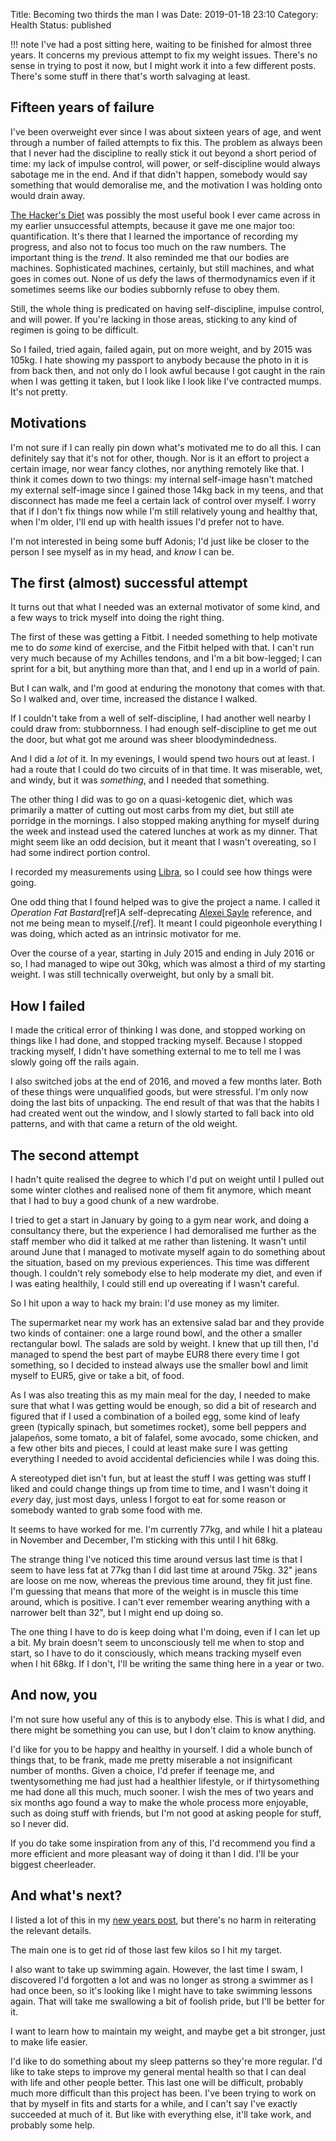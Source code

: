 Title: Becoming two thirds the man I was
Date: 2019-01-18 23:10
Category: Health
Status: published

!!! note
    I've had a post sitting here, waiting to be finished for almost three years. It concerns my previous attempt to fix my weight issues. There's no sense in trying to post it now, but I might work it into a few different posts. There's some stuff in there that's worth salvaging at least.

## Fifteen years of failure

I've been overweight ever since I was about sixteen years of age, and went through a number of failed attempts to fix this. The problem as always been that I never had the discipline to really stick it out beyond a short period of time: my lack of impulse control, will power, or self-discipline would always sabotage me in the end. And if that didn't happen, somebody would say something that would demoralise me, and the motivation I was holding onto would drain away.

[The Hacker's Diet](https://www.fourmilab.ch/hackdiet/) was possibly the most useful book I ever came across in my earlier unsuccessful attempts, because it gave me one major too: quantification. It's there that I learned the importance of recording my progress, and also not to focus too much on the raw numbers. The important thing is the _trend_. It also reminded me that our bodies are machines. Sophisticated machines, certainly, but still machines, and what goes in comes out. None of us defy the laws of thermodynamics even if it sometimes seems like our bodies subbornly refuse to obey them.

Still, the whole thing is predicated on having self-discipline, impulse control, and will power. If you're lacking in those areas, sticking to any kind of regimen is going to be difficult. 

So I failed, tried again, failed again, put on more weight, and by 2015 was 105kg. I hate showing my passport to anybody because the photo in it is from back then, and not only do I look awful because I got caught in the rain when I was getting it taken, but I look like I look like I've contracted mumps. It's not pretty.

## Motivations

I'm not sure if I can really pin down what's motivated me to do all this. I can definitely say that it's not for other, though. Nor is it an effort to project a certain image, nor wear fancy clothes, nor anything remotely like that. I think it comes down to two things: my internal self-image hasn't matched my external self-image since I gained those 14kg back in my teens, and that disconnect has made me feel a certain lack of control over myself. I worry that if I don't fix things now while I'm still relatively young and healthy that, when I'm older, I'll end up with health issues I'd prefer not to have.

I'm not interested in being some buff Adonis; I'd just like be closer to the person I see myself as in my head, and _know_ I can be.

## The first (almost) successful attempt

It turns out that what I needed was an external motivator of some kind, and a few ways to trick myself into doing the right thing.

The first of these was getting a Fitbit. I needed something to help motivate me to do _some_ kind of exercise, and the Fitbit helped with that. I can't run very much because of my Achilles tendons, and I'm a bit bow-legged; I can sprint for a bit, but anything more than that, and I end up in a world of pain.

But I can walk, and I'm good at enduring the monotony that comes with that. So I walked and, over time, increased the distance I walked.

If I couldn't take from a well of self-discipline, I had another well nearby I could draw from: stubbornness. I had enough self-discipline to get me out the door, but what got me around was sheer bloodymindedness.

And I did a _lot_ of it. In my evenings, I would spend two hours out at least. I had a route that I could do two circuits of in that time. It was miserable, wet, and windy, but it was _something_, and I needed that something.

The other thing I did was to go on a quasi-ketogenic diet, which was primarily a matter of cutting out most carbs from my diet, but still ate porridge in the mornings. I also stopped making anything for myself during the week and instead used the catered lunches at work as my dinner. That might seem like an odd decision, but it meant that I wasn't overeating, so I had some indirect portion control.

I recorded my measurements using [Libra](https://play.google.com/store/apps/details?id=net.cachapa.libra), so I could see how things were going.

One odd thing that I found helped was to give the project a name. I called it _Operation Fat Bastard_[ref]A self-deprecating [Alexei Sayle](https://en.m.wikipedia.org/wiki/Alexei_Sayle) reference, and not me being mean to myself.[/ref]. It meant I could pigeonhole everything I was doing, which acted as an intrinsic motivator for me.

Over the course of a year, starting in July 2015 and ending in July 2016 or so, I had managed to wipe out 30kg, which was almost a third of my starting weight. I was still technically overweight, but only by a small bit.

## How I failed

I made the critical error of thinking I was done, and stopped working on things like I had done, and stopped tracking myself. Because I stopped tracking myself, I didn't have something external to me to tell me I was slowly going off the rails again.

I also switched jobs at the end of 2016, and moved a few months later. Both of these things were unqualified goods, but were stressful. I'm only now doing the last bits of unpacking. The end result of that was that the habits I had created went out the window, and I slowly started to fall back into old patterns, and with that came a return of the old weight.

## The second attempt

I hadn't quite realised the degree to which I'd put on weight until I pulled out some winter clothes and realised none of them fit anymore, which meant that I had to buy a good chunk of a new wardrobe.

I tried to get a start in January by going to a gym near work, and doing a consultancy there, but the experience I had demoralised me further as the staff member who did it talked at me rather than listening. It wasn't until around June that I managed to motivate myself again to do something about the situation, based on my previous experiences. This time was different though. I couldn't rely somebody else to help moderate my diet, and even if I was eating healthily, I could still end up overeating if I wasn't careful.

So I hit upon a way to hack my brain: I'd use money as my limiter.

The supermarket near my work has an extensive salad bar and they provide two kinds of container: one a large round bowl, and the other a smaller rectangular bowl. The salads are sold by weight. I knew that up till then, I'd managed to spend the best part of maybe EUR8 there every time I got something, so I decided to instead always use the smaller bowl and limit myself to EUR5, give or take a bit, of food.

As I was also treating this as my main meal for the day, I needed to make sure that what I was getting would be enough, so did a bit of research and figured that if I used a combination of a boiled egg, some kind of leafy green (typically spinach, but sometimes rocket), some bell peppers and jalapeños, some tomato, a bit of falafel, some avocado, some chicken, and a few other bits and pieces, I could at least make sure I was getting everything I needed to avoid accidental deficiencies while I was doing this.

A stereotyped diet isn't fun, but at least the stuff I was getting was stuff I liked and could change things up from time to time, and I wasn't doing it _every_ day, just most days, unless I forgot to eat for some reason or somebody wanted to grab some food with me.

It seems to have worked for me. I'm currently 77kg, and while I hit a plateau in November and December, I'm sticking with this until I hit 68kg.

The strange thing I've noticed this time around versus last time is that I seem to have less fat at 77kg than I did last time at around 75kg. 32" jeans are loose on me now, whereas the previous time around, they fit just fine. I'm guessing that means that more of the weight is in muscle this time around, which is positive. I can't ever remember wearing anything with a narrower belt than 32", but I might end up doing so.

The one thing I have to do is keep doing what I'm doing, even if I can let up a bit. My brain doesn't seem to unconsciously tell me when to stop and start, so I have to do it consciously, which means tracking myself even when I hit 68kg. If I don't, I'll be writing the same thing here in a year or two.

## And now, you

I'm not sure how useful any of this is to anybody else. This is what I did, and there might be something you can use, but I don't claim to know anything.

I'd like for you to be happy and healthy in yourself. I did a whole bunch of things that, to be frank, made me pretty miserable a not insignificant number of months. Given a choice, I'd prefer if teenage me, and twentysomething me had just had a healthier lifestyle, or if thirtysomething me had done all this much, much sooner. I wish the mes of two years and six months ago found a way to make the whole process more enjoyable, such as doing stuff with friends, but I'm not good at asking people for stuff, so I never did.

If you do take some inspiration from any of this, I'd recommend you find a more efficient and more pleasant way of doing it than I did. I'll be your biggest cheerleader.

## And what's next?

I listed a lot of this in my [new years post]({filename}/ending-2018.md), but there's no harm in reiterating the relevant details.

The main one is to get rid of those last few kilos so I hit my target.

I also want to take up swimming again. However, the last time I swam, I discovered I'd forgotten a lot and was no longer as strong a swimmer as I had once been, so it's looking like I might have to take swimming lessons again. That will take me swallowing a bit of foolish pride, but I'll be better for it.

I want to learn how to maintain my weight, and maybe get a bit stronger, just to make life easier.

I'd like to do something about my sleep patterns so they're more regular. I'd like to take steps to improve my general mental health so that I can deal with life and other people better. This last one will be difficult, probably much more difficult than this project has been. I've been trying to work on that by myself in fits and starts for a while, and I can't say I've exactly succeeded at much of it. But like with everything else, it'll take work, and probably some help.
